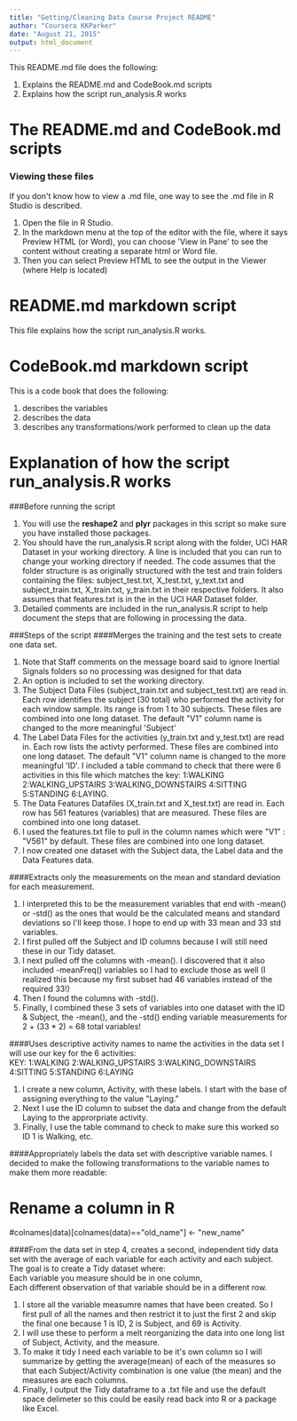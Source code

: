 ```yaml
---
title: "Getting/Cleaning Data Course Project README"
author: "Coursera KKParker"
date: "August 21, 2015"
output: html_document
---
```

This README.md file does the following: 

1. Explains the README.md and CodeBook.md scripts   
2. Explains how the script run_analysis.R works  

# The README.md and CodeBook.md scripts
### Viewing these files
If you don't know how to view a .md file, one way to see the .md file in R Studio is described. 

1. Open the file in R Studio.  
2. In the markdown menu at the top of the editor with the file, where it says Preview HTML (or Word), you can choose 'View in Pane' to see the content without creating a separate html or Word file.  
3. Then you can select Preview HTML to see the output in the Viewer (where Help is located)

# README.md markdown script
This file explains how the script run_analysis.R works.  

# CodeBook.md markdown script
This is a code book that does the following:  

1. describes the variables  
2. describes the data  
3. describes any transformations/work performed to clean up the data

# Explanation of how the script run_analysis.R works
###Before running the script
1. You will use the <b>reshape2</b> and <b>plyr</b> packages in this script so make sure you have installed those packages.  
2. You should have the run_analysis.R script along with the folder, UCI HAR Dataset in your working directory.  A line is included that you can run to change your working directory if needed. The code assumes that the folder structure is as originally structured with the test and train folders containing the files: subject_test.txt, X_test.txt, y_text.txt and subject_train.txt, X_train.txt, y_train.txt in their respective folders.  It also assumes that features.txt is in the in the UCI HAR Dataset folder.    
3. Detailed comments are included in the run_analysis.R script to help document the steps that are following in processing the data.

###Steps of the script
####Merges the training and the test sets to create one data set.
1. Note that Staff comments on the message board said to ignore Inertial Signals folders so no processing was designed for that data
2. An option is included to set the working directory.
3. The Subject Data Files (subject_train.txt and subject_test.txt) are read in.  Each row identifies the subject (30 total) who performed the activity for each window sample. Its range is from 1 to 30 subjects. These files are combined into one long dataset.  The default "V1" column name is changed to the more meaningful 'Subject'
3. The Label Data Files for the activities (y_train.txt and y_test.txt) are read in. Each row lists the activty performed. These files are combined into one long dataset.  The default "V1" column name is changed to the more meaningful 'ID'. I included a table command to check that there were 6 activities in this file which matches the key: 1:WALKING 2:WALKING_UPSTAIRS 3:WALKING_DOWNSTAIRS 4:SITTING 5:STANDING 6:LAYING. 
4. The Data Features Datafiles (X_train.txt and X_test.txt) are read in. Each row has 561 features (variables) that are measured. These files are combined into one long dataset.   
5. I used the features.txt file to pull in the column names which were "V1" : "V561" by default. These files are combined into one long dataset.
6. I now created one dataset with the Subject data, the Label data and the Data Features data.

####Extracts only the measurements on the mean and standard deviation for each measurement. 
1. I interpreted this to be the measurement variables that end with -mean() or -std() as the ones that would be the calculated means and standard deviations so I'll keep those. I hope to end up with 33 mean and 33 std variables.
2. I first pulled off the Subject and ID columns because I will still need these in our Tidy dataset.
3. I next pulled off the columns with -mean(). I discovered that it also included -meanFreq() variables so I had to exclude those as well (I realized this because my first subset had 46 variables instead of the required 33!)
4. Then I found the columns with -std().
5. Finally, I combined these 3 sets of variables into one dataset with the ID & Subject, the -mean(), and the -std() ending variable measurements for 2 + (33 * 2)  = 68 total variables!


####Uses descriptive activity names to name the activities in the data set
I will use our key for the 6 activities:  
KEY: 1:WALKING 2:WALKING_UPSTAIRS 3:WALKING_DOWNSTAIRS 4:SITTING 5:STANDING 6:LAYING

1. I create a new column, Activity, with these labels.  I start with the base of assigning everything to the value "Laying."  
2. Next I use the ID column to subset the data and change from the default Laying to the approrpriate activity.  
3. Finally, I use the table command to check to make sure this worked so ID 1 is Walking, etc.

####Appropriately labels the data set with descriptive variable names. 
I decided to make the following transformations to the variable names to make them more readable:
# Rename a column in R
#colnames(data)[colnames(data)=="old_name"] <- "new_name"

####From the data set in step 4, creates a second, independent tidy data set with the average of each variable for each activity and each subject.
The goal is to create a Tidy dataset where:  
Each variable you measure should be in one column,  
Each different observation of that variable should be in a different row.

1. I store all the variable measumre names that have been created. So I first pull of all the names and then restrict it to just the first 2 and skip the final one because 1 is ID, 2 is Subject, and 69 is Activity.
2. I will use these to perform a melt reorganizing the data into one long list of Subject, Activity, and the measure.
3. To make it tidy I need each variable to be it's own column so I will summarize by getting the average(mean) of each of the measures so that each Subject/Activity combination is one value (the mean) and the measures are each columns.
4. Finally, I output the Tidy dataframe to a .txt file and use the default space delimeter so this could be easily read back into R or a package like Excel. 